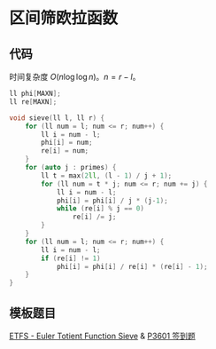 # 区间筛欧拉函数

## 代码

时间复杂度 $O(n \log \log n)$。$n = r-l$。

```cpp
ll phi[MAXN];
ll re[MAXN];

void sieve(ll l, ll r) {
    for (ll num = l; num <= r; num++) {
        ll i = num - l;
        phi[i] = num;
        re[i] = num;
    }
    for (auto j : primes) {
        ll t = max(2ll, (l - 1) / j + 1);
        for (ll num = t * j; num <= r; num += j) {
            ll i = num - l;
            phi[i] = phi[i] / j * (j-1);
            while (re[i] % j == 0)
                re[i] /= j;
        }
    }
    for (ll num = l; num <= r; num++) {
        ll i = num - l;
        if (re[i] != 1)
            phi[i] = phi[i] / re[i] * (re[i] - 1);
    }
}
```

## 模板题目

[ETFS - Euler Totient Function Sieve](https://www.luogu.com.cn/problem/SP22268) & [P3601 签到题](https://www.luogu.com.cn/problem/P3601)
